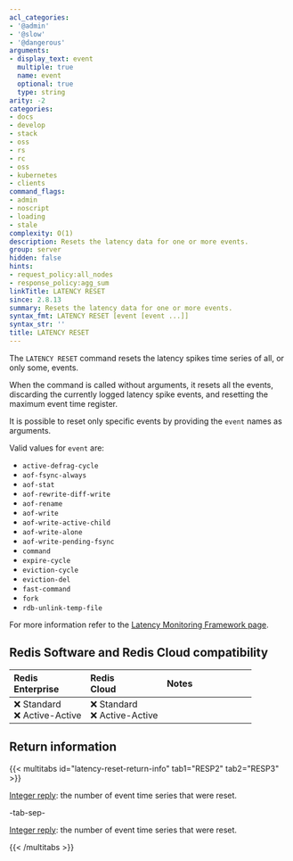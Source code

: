 ```yaml
---
acl_categories:
- '@admin'
- '@slow'
- '@dangerous'
arguments:
- display_text: event
  multiple: true
  name: event
  optional: true
  type: string
arity: -2
categories:
- docs
- develop
- stack
- oss
- rs
- rc
- oss
- kubernetes
- clients
command_flags:
- admin
- noscript
- loading
- stale
complexity: O(1)
description: Resets the latency data for one or more events.
group: server
hidden: false
hints:
- request_policy:all_nodes
- response_policy:agg_sum
linkTitle: LATENCY RESET
since: 2.8.13
summary: Resets the latency data for one or more events.
syntax_fmt: LATENCY RESET [event [event ...]]
syntax_str: ''
title: LATENCY RESET
---
```

The `LATENCY RESET` command resets the latency spikes time series of all, or only some, events.

When the command is called without arguments, it resets all the
events, discarding the currently logged latency spike events, and resetting
the maximum event time register.

It is possible to reset only specific events by providing the `event` names
as arguments.

Valid values for `event` are:
* `active-defrag-cycle`
* `aof-fsync-always`
* `aof-stat`
* `aof-rewrite-diff-write`
* `aof-rename`
* `aof-write`
* `aof-write-active-child`
* `aof-write-alone`
* `aof-write-pending-fsync`
* `command`
* `expire-cycle`
* `eviction-cycle`
* `eviction-del`
* `fast-command`
* `fork`
* `rdb-unlink-temp-file`

For more information refer to the [Latency Monitoring Framework page][lm].

[lm]: /operate/oss_and_stack/management/optimization/latency-monitor.md

## Redis Software and Redis Cloud compatibility

| Redis<br />Enterprise | Redis<br />Cloud | <span style="min-width: 9em; display: table-cell">Notes</span> |
|:----------------------|:-----------------|:------|
| <span title="Not supported">&#x274c; Standard</span><br /><span title="Not supported"><nobr>&#x274c; Active-Active</nobr></span> | <span title="Not supported">&#x274c; Standard</span><br /><span title="Not supported"><nobr>&#x274c; Active-Active</nobr></span> |  |

## Return information

{{< multitabs id="latency-reset-return-info" 
    tab1="RESP2" 
    tab2="RESP3" >}}

[Integer reply](../../develop/reference/protocol-spec#integers): the number of event time series that were reset.

-tab-sep-

[Integer reply](../../develop/reference/protocol-spec#integers): the number of event time series that were reset.

{{< /multitabs >}}
